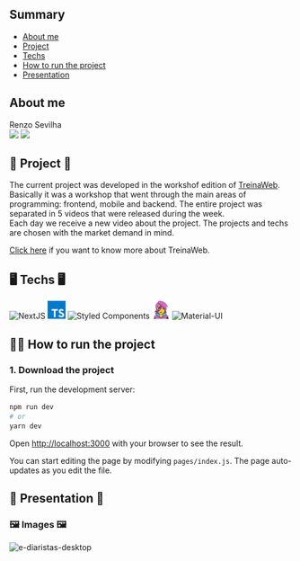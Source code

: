 ## Summary
- [About me](#about-me)
- [Project](#project)
- [Techs](#techs)
- [How to run the project](#how-to-run-the-project)
- [Presentation](#presentation)
## About me <a name="about-me"></a>
Renzo Sevilha
<br />
<a href="https://www.linkedin.com/in/renzo-sevilha/"><img src="https://img.shields.io/badge/linkedin-0077B5.svg?style=for-the-badge&logo=linkedin&logoColor=white"></a>
<a href="mailto:sevilharenzo@gmail.com"><img src="https://img.shields.io/badge/e‑mail-D14836.svg?style=for-the-badge&logo=GMail&logoColor=white"></a>

## 🎨 Project 🎨 <a name="project"></a>
The current project was developed in the workshof edition of [TreinaWeb](https://www.treinaweb.com.br).
</br>
Basically it was a workshop that went through the main areas of programming: frontend, mobile and backend.
The entire project was separated in 5 videos that were released during the week.
</br>
Each day we receive a new video about the project. The projects and techs are chosen with the market demand in mind.

[Click here](https://www.treinaweb.com.br) if you want to know more about TreinaWeb.

## 🖥 Techs 🖥 <a name="techs"></a>
<p display="flex">
<img height="32" width="32" src="https://miro.medium.com/max/2464/1*Tpux5SNAgh8LY0cxbcSnCg.jpeg" alt="NextJS"/>
<img heigth"32" width="32" src="https://raw.githubusercontent.com/github/explore/80688e429a7d4ef2fca1e82350fe8e3517d3494d/topics/typescript/typescript.png" alt="Typescript" />
<img heigth"32" width="32" src="https://styled-components.com/logo.png" alt="Styled Components" />
<img heigth"32" width="32" src="https://raw.githubusercontent.com/emotion-js/emotion/main/emotion.png" alt="EmotionJS"/>
<img heigth"32" width="32" src="https://material-ui.com/static/logo_raw.svg" alt="Material-UI"/>
</p>

## 🏃‍♀️ How to run the project <a name="how-to-run-the-project"></a>
### 1. Download the project
First, run the development server:

```bash
npm run dev
# or
yarn dev
```

Open [http://localhost:3000](http://localhost:3000) with your browser to see the result.

You can start editing the page by modifying `pages/index.js`. The page auto-updates as you edit the file.

## 💃 Presentation 💃 <a name="presentation"></a>
### 🖼️ Images 🖼️
![e-diaristas-desktop](https://user-images.githubusercontent.com/73757018/123528041-e76eee00-d6ba-11eb-8ec1-1c637ca8e6f7.png)
